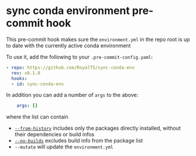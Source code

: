 # sync conda environment pre-commit hook

This pre-commit hook makes sure the `environment.yml` in the repo root is up to date with the currently active conda environment

To use it, add the following to your `.pre-commit-config.yaml`:

```yaml
- repo: https://github.com/RoyalTS/sync-conda-env
  rev: v0.1.0
  hooks:
  - id: sync-conda-env
```

In addition you can add a number of `args` to the above:

```yaml
    args: []
```

where the list can contain

- [`--from-history`](https://docs.conda.io/projects/conda/en/latest/user-guide/tasks/manage-environments.html#exporting-an-environment-file-across-platforms) includes only the packages directly installed, without their dependencies or build infos
- [`--no-builds`](https://veranostech.github.io/docs-korean-conda-docs/docs/build/html/commands/env/conda-env-export.html) excludes build info from the package list
- `--mutate` will update the `environment.yml`
